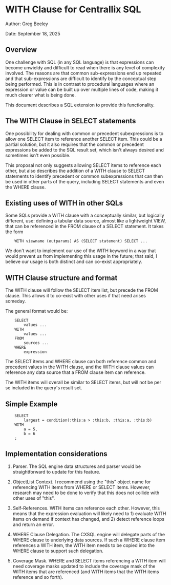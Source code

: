 # WITH Clause for Centrallix SQL

Author:	Greg Beeley

Date:	September 18, 2025

## Overview

One challenge with SQL (in any SQL language) is that expressions can become unwieldy and difficult to read when there is any level of complexity involved.  The reasons are that common sub-expressions end up repeated and that sub-expressions are difficult to identify by the conceptual step being performed.  This is in contrast to procedural languages where an expression or value can be built up over multiple lines of code, making it much clearer what is being done.

This document describes a SQL extension to provide this functionality.

## The WITH Clause in SELECT statements

One possibility for dealing with common or precedent subexpressions is to allow one SELECT item to reference another SELECT item.  This could be a partial solution, but it also requires that the common or precedent expressions be added to the SQL result set, which isn't always desired and sometimes isn't even possible.

This proposal not only suggests allowing SELECT items to reference each other, but also describes the addition of a WITH clause to SELECT statements to identify precedent or common subexpressions that can then be used in other parts of the query, including SELECT statements and even the WHERE clause.

## Existing uses of WITH in other SQLs

Some SQLs provide a WITH clause with a conceptually similar, but logically different, use: defining a tabular data source, almost like a lightweight VIEW, that can be referenced in the FROM clause of a SELECT statement.  It takes the form

```
	WITH viewname (outparams) AS (SELECT statement) SELECT ...
```

We don't want to implement our use of the WITH keyword in a way that would prevent us from implementing this usage in the future; that said, I believe our usage is both distinct and can co-exist appropriately.

## WITH Clause structure and format

The WITH clause will follow the SELECT item list, but precede the FROM clause.  This allows it to co-exist with other uses if that need arises someday.

The general format would be:

```
	SELECT
		values ...
	WITH
		values ...
	FROM
		sources ...
	WHERE
		expression
```

The SELECT items and WHERE clause can both reference common and precedent values in the WITH clause, and the WITH clause values can reference any data source that a FROM clause item can reference.

The WITH items will overall be similar to SELECT items, but will not be per se included in the query's result set.

## Simple Example

```
	SELECT
		largest = condition(:this:a > :this:b, :this:a, :this:b)
	WITH
		a = 5,
		b = 6
	;
```

## Implementation considerations

1.	Parser.  The SQL engine data structures and parser would be straightforward to update for this feature.

2.	ObjectList Context.  I recommend using the "this" object name for referencing WITH items from WHERE or SELECT items.  However, research may need to be done to verify that this does not collide with other uses of "this".

3.	Self-References.  WITH items can reference each other.  However, this means that the expression evaluation will likely need to 1) evaluate WITH items on demand if context has changed, and 2) detect reference loops and return an error.

4.	WHERE Clause Delegation.  The CXSQL engine will delegate parts of the WHERE clause to underlying data sources.  If such a WHERE clause item references a WITH item, the WITH item needs to be copied into the WHERE clause to support such delegation.

5.	Coverage Mask.  WHERE and SELECT items referencing a WITH item will need coverage masks updated to include the coverage mask of the WITH items that are referenced (and WITH items that the WITH items reference and so forth).
